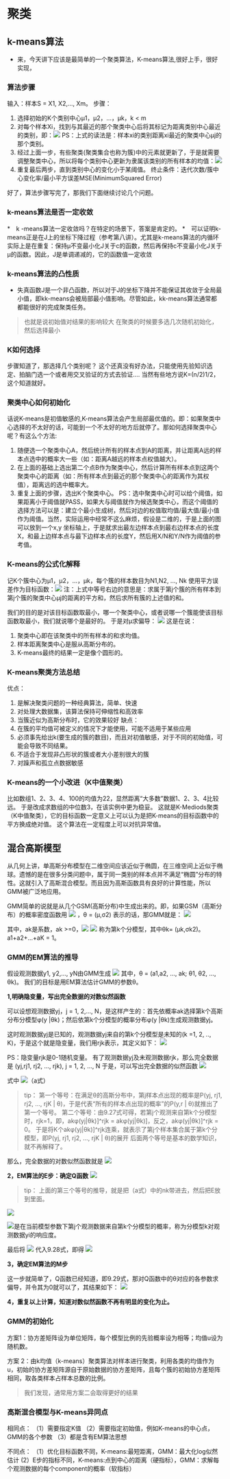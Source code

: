 # 聚类

## k-means算法

* 来，今天讲下应该是最简单的一个聚类算法，K-means算法,很好上手，很好实现，

### 算法步骤
输入：样本S = X1, X2,..., Xm。
步骤：
   1. 选择初始的K个类别中心μ1，μ2，...，μk，k < m
   2. 对每个样本Xi，找到与其最近的那个聚类中心后将其标记为距离类别中心最近的类别，即：![](http://img.blog.csdn.net/20160720114222401)
     PS：上式的读法是：样本xi的类别距离xi最近的聚类中心μj的那个类别。
   3. 经过上面一步，有些聚类(聚类集合也称为簇)中的元素就更新了，于是就需要调整聚类中心，所以将每个类别中心更新为隶属该类别的所有样本的均值：![](http://img.blog.csdn.net/20160720114225771)
   4. 重复最后两步，直到类别中心的变化小于某阈值。
终止条件：迭代次数/簇中心变化率/最小平方误差MSE(MinimumSquared Error)

好了，算法步骤写完了，那我们下面继续讨论几个问题。

### k-means算法是否一定收敛
*　k -means算法一定收敛吗？在特定的场景下，答案是肯定的。
*　可以证明k-means正是在J上的坐标下降过程（参考第八讲）。尤其是k-means算法的内循环实际上是在重复：保持μ不变最小化J关于c的函数，然后再保持c不变最小化J关于μ的函数。因此，J是单调递减的，它的函数值一定收敛


### k-means算法的凸性质
* 失真函数J是一个非凸函数，所以对于J的坐标下降并不能保证其收敛于全局最小值，即kk-means会被局部最小值影响。尽管如此，kk-means算法通常都都能很好的完成聚类任务。
>也就是说初始值对结果的影响较大
>在聚类的时候要多选几次随机初始化，然后选择最小


### K如何选择

 步骤知道了，那选择几个类别呢？
 这个还真没有好办法，只能使用先验知识选定、拍脑门选一个或者用交叉验证的方式去验证....
 当然有些地方说K=(n/2)1/2，这个知道就好。

### 聚类中心如何初始化
话说K-means是初值敏感的,K-means算法会产生局部最优值的。即：如果聚类中心选择的不太好的话，可能到一个不太好的地方后就停了。那如何选择聚类中心呢？有这么个方法:

   1. 随便选一个聚类中心A，然后统计所有的样本点到A的距离，并让距离A远的样本点选中的概率大一些（如：距离A越远的样本点权值越大）。
   2. 在上面的基础上选出第二个点B作为聚类中心，然后计算所有样本点到这两个聚类中心的距离（如：所有样本点到最近的那个聚类中心的距离作为其权值），距离远的选中概率大。
   3. 重复上面的步骤，选出K个聚类中心。
   PS：选中聚类中心时可以给个阈值，如果距离小于阈值就PASS，如果大与阈值就作为候选聚类中心，而这个阈值的选择方法可以是：建立个最小生成树，然后对边的权值取均值/最大值/最小值作为阈值。当然，实际运用中经常不这么麻烦，假设是二维的，于是上面的图可以放到一个x,y 坐标轴上，于是就求出最左边样本点到最右边样本点的长度X，和最上边样本点与最下边样本点的长度Y，然后用X/N和Y/N作为阈值的参考值。



### K-means的公式化解释
 记K个簇中心为μ1，μ2，...，μk，每个簇的样本数目为N1,N2, ..., Nk
 使用平方误差作为目标函数：![](http://img.blog.csdn.net/20160720114234615)
注：上式中等号右边的意思是：求属于第j个簇的所有样本到第j个簇的聚类中心μj的距离的平方和，然后求所有簇的上述值的和。

 我们的目的是对该目标函数取最小，哪一个聚类中心，或者说哪一个簇能使该目标函数取最小，我们就说哪个是最好的。
 于是对μ求偏导：
![](http://img.blog.csdn.net/20160720114238166)
 这是在说：
   1. 聚类中心即在该聚类中的所有样本的和求均值。
   2. 样本距离聚类中心是服从高斯分布的。
   3. K-means最终的结果一定是像个圆形的。

### K-means聚类方法总结
 优点：
   1. 是解决聚类问题的一种经典算法，简单、快速
   2. 对处理大数据集，该算法保持可伸缩性和高效率
   3. 当簇近似为高斯分布时，它的效果较好
缺点：
   1. 在簇的平均值可被定义的情况下才能使用，可能不适用于某些应用
   2. 必须事先给出k(要生成的簇的数目)，而且对初值敏感，对于不同的初始值，可能会导致不同结果。
   3. 不适合于发现非凸形状的簇或者大小差别很大的簇
   3. 对躁声和孤立点数据敏感

### K-means的一个小改进（K中值聚类）
比如数组1、2、3、4、100的均值为22，显然距离“大多数”数据1、2、3、4比较远。
于是改成求数组的中位数3，在该实例中更为稳妥。
这就是K-Mediods聚类（K中值聚类），它的目标函数一定意义上可以认为是把K-means的目标函数中的平方换成绝对值。
这个算法在一定程度上可以对抗异常值。



## 混合高斯模型

从几何上讲，单高斯分布模型在二维空间应该近似于椭圆，在三维空间上近似于椭球。遗憾的是在很多分类问题中，属于同一类别的样本点并不满足“椭圆”分布的特性。这就引入了高斯混合模型。而且因为高斯函数具有良好的计算性能，所以GMM被广泛地应用。

GMM简单的说就是从几个GSM(高斯分布)中生成出来的。即，如果GSM（高斯分布）的概率密度函数用
![](http://img.blog.csdn.net/20160511141838655) ，θ = (μ,σ2)
 表示的话，那GMM就是：
![](http://img.blog.csdn.net/20160511141844020)

 其中，ak是系数，ak >=0，![](http://img.blog.csdn.net/20160511141846921)
![](http://img.blog.csdn.net/20160511141849483)
 称为第k个分模型，其中θk= (μk,σk2)。a1+a2+...+aK = 1。

### GMM的EM算法的推导
假设观测数据y1, y2,..., yN由GMM生成
![](http://img.blog.csdn.net/20160511141852124)
其中，θ = (a1,a2, ..., ak; θ1, θ2, ..., θk)。
我们的目标是用EM算法估计GMM的参数θ。

**1,明确隐变量，写出完全数据的对数似然函数**

可以设想观测数据yj，j = 1, 2,..., N，是这样产生的：首先依概率ak选择第k个高斯分布分模型φ(y |θk)；然后依第k个分模型的概率分布φ(y |θk)生成观测数据yj。

这时观测数据yj是已知的，观测数据yj来自的第k个分模型是未知的(k =1, 2, .., K)，于是这个就是隐变量，我们用rjk表示，其定义如下：
![](http://img.blog.csdn.net/20160511141854629)

 PS：隐变量rjk是0-1随机变量。
有了观测数据yj及未观测数据rjk，那么完全数据是
 (yj,rj1, rj2, ..., rjk), j = 1, 2, ..., N
于是，可以写出完全数据的似然函数
![](http://img.blog.csdn.net/20160511141857301)

式中
![](http://img.blog.csdn.net/20160511141859910)（a式）

>tip：
第一个等号：在满足θ的高斯分布中，第j样本点出现的概率是P(yj, rj1, rj2, ..., rjK | θ)，于是代表“所有的样本点出现的概率”的P(y,r | θ)就推出了第一个等号。
第二个等号：由9.27式可得，若第j个观测来自第k个分模型时，rjk=1，即，akφ(yj|θk)]^rjk = akφ(yj|θk)]，反之，akφ(yj|θk)]^rjk = 0。
于是将K个akφ(yj|θk)]^rjk连乘，就表示了第j个样本集合属于第k个分模型，即P(yj, rj1, rj2, ..., rjK | θ)的展开
后面两个等号是基本的数学知识，就不再解释了。

那么，完全数据的对数似然函数就是
![](http://img.blog.csdn.net/20160511141903765)

**2，EM算法的E步：确定Q函数**
![](http://img.blog.csdn.net/20160511141906036)

>tip：
上面的第三个等号的推导，就是把（a式）中的nk带进去，然后把E放到里面。

![](http://img.blog.csdn.net/20160511141912208)

![](http://img.blog.csdn.net/20160511141915749)是在当前模型参数下第j个观测数据来自第k个分模型的概率，称为分模型k对观测数据yi的响应度。


最后将
![](http://img.blog.csdn.net/20160511141919301)
代入9.28式，即得
![](http://img.blog.csdn.net/20160511141922578)

**3，确定EM算法的M步**

这一步就简单了，Q函数已经知道，即9.29式，那对Q函数中的θ对应的各参数求偏导，并令其为0就可以了，其结果如下：
![](http://img.blog.csdn.net/20160511141931192)

**4，重复以上计算，知道对数似然函数不再有明显的变化为止。**

### GMM的初始化

方案1：协方差矩阵设为单位矩阵，每个模型比例的先验概率设为相等；均值u设为随机数。

方案 2：由k均值（k-means）聚类算法对样本进行聚类，利用各类的均值作为u，初始的协方差矩阵源自于原始数据的协方差矩阵，且每个簇的初始协方差矩阵相同，取各类样本占样本总数的比例。

>我们发现，通常用方案二会取得更好的结果

### 高斯混合模型与K-means异同点

相同点：
（1）需要指定K值
（2）需要指定初始值，例如K-means的中心点，GMM的各个参数
（3）都是含有EM算法思想


不同点：
（1）优化目标函数不同，K-means:最短距离，GMM：最大化log似然估计
 (2）E步的指标不同，K-means:点到中心的距离（硬指标），GMM：求解每个观测数据的每个component的概率（软指标）




